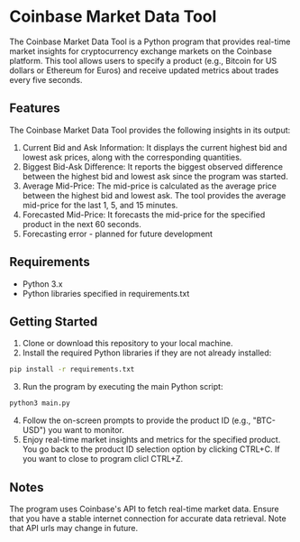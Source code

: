# Coinbase Market Data Tool

The Coinbase Market Data Tool is a Python program that provides real-time market insights for cryptocurrency exchange markets on the Coinbase platform. This tool allows users to specify a product (e.g., Bitcoin for US dollars or Ethereum for Euros) and receive updated metrics about trades every five seconds.

## Features

The Coinbase Market Data Tool provides the following insights in its output:

1. Current Bid and Ask Information: It displays the current highest bid and lowest ask prices, along with the corresponding quantities.
2. Biggest Bid-Ask Difference: It reports the biggest observed difference between the highest bid and lowest ask since the program was started.
3. Average Mid-Price: The mid-price is calculated as the average price between the highest bid and lowest ask. The tool provides the average mid-price for the last 1, 5, and 15 minutes.
4. Forecasted Mid-Price: It forecasts the mid-price for the specified product in the next 60 seconds.
5. Forecasting error - planned for future development

## Requirements

* Python 3.x
* Python libraries specified in requirements.txt

## Getting Started

1. Clone or download this repository to your local machine.
2. Install the required Python libraries if they are not already installed:

```bash
pip install -r requirements.txt
```

3. Run the program by executing the main Python script:

```bash
python3 main.py
```

4. Follow the on-screen prompts to provide the product ID (e.g., "BTC-USD") you want to monitor.
5. Enjoy real-time market insights and metrics for the specified product. You go back to the product ID selection option by clicking CTRL+C. If you want to close to program clicl CTRL+Z.

## Notes
The program uses Coinbase's API to fetch real-time market data. Ensure that you have a stable internet connection for accurate data retrieval. Note that API urls may change in future.


